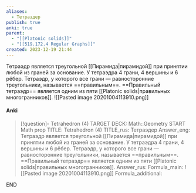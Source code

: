 ```yaml
---
aliases:
  - Тетраэдер
publish: true
anki: true
parent:
  - "[[Platonic solids]]"
  - "[[519.172.4 Regular Graphs]]"
created: 2023-12-19 21:44
---
```


Тетраэдр является треугольной [[Пирамида|пирамидой]] при принятии любой из граней за основание. У тетраэдра 4 грани, 4 вершины и 6 рёбер. 
Тетраэдр, у которого все грани — равносторонние треугольники, называется ==правильным==. 
==Правильный тетраэдр== является одним из пяти [[Platonic solids|правильных многогранников]].
![[Pasted image 20201004113910.png]]


#### Anki
> [!question]- Tetrahedron (4)
TARGET DECK: Math::Geometry
START
Math prop
TITLE: Tetrahedron (4)
TITLE_rus: Тетраэдер
Answer_eng: Тетраэдр является треугольной [[Пирамида|пирамидой]] при принятии любой из граней за основание. У тетраэдра 4 грани, 4 вершины и 6 рёбер. 
Тетраэдр, у которого все грани — равносторонние треугольники, называется ==правильным==. 
==Правильный тетраэдр== является одним из пяти [[Platonic solids|правильных многогранников]].
Answer_rus: 
Formula_main: ![[Pasted image 20201004113910.png]]
Formula_additional:
<!--ID: 1705263813656-->
END
